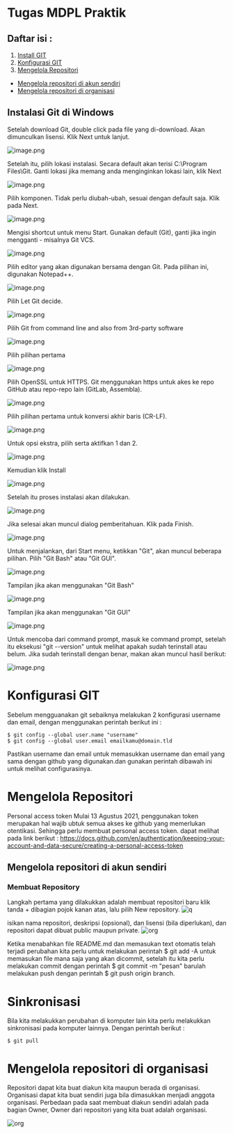 # Tugas MDPL Praktik
<h2> Daftar isi : </h2>


1. [Install GIT](https://github.com/erwinstw/erwinstw-01-git-github#-instalasi-git-di-windows)
2. [Konfigurasi GIT]()
3. [Mengelola Repositori]()
* [Mengelola repositori di akun sendiri]()
* [Mengelola repositori di organisasi]()

<h2> Instalasi Git di Windows</h2>

Setelah download Git, double click pada file yang di-download. Akan dimunculkan lisensi. Klik Next untuk lanjut.

![image.png](img/1.png)

Setelah itu, pilih lokasi instalasi. Secara default akan terisi C:\Program Files\Git. Ganti lokasi jika memang anda menginginkan lokasi lain, klik Next

![image.png](img/tambahan.jpg)

Pilih komponen. Tidak perlu diubah-ubah, sesuai dengan default saja. Klik pada Next.

![image.png](img/2.png)

Mengisi shortcut untuk menu Start. Gunakan default (Git), ganti jika ingin mengganti - misalnya Git VCS.

![image.png](img/3.png)

Pilih editor yang akan digunakan bersama dengan Git. Pada pilihan ini, digunakan Notepad++.

![image.png](img/4.png)

Pilih Let Git decide. 

![image.png](img/5.png)

Pilih Git from command line and also from 3rd-party software

![image.png](img/6.png)

Pilih pilihan pertama

![image.png](img/7.png)

Pilih OpenSSL untuk HTTPS. Git menggunakan https untuk akes ke repo GitHub atau repo-repo lain (GitLab, Assembla).

![image.png](img/8.png)

Pilih pilihan pertama untuk konversi akhir baris (CR-LF).

![image.png](img/9.png)

Untuk opsi ekstra, pilih serta aktifkan 1 dan 2.

![image.png](img/10.png)

Kemudian klik Install

![image.png](img/11.png)

Setelah itu proses instalasi akan dilakukan.

![image.png](img/12.png)

Jika selesai akan muncul dialog pemberitahuan. Klik pada Finish.

![image.png](img/13.png)

Untuk menjalankan, dari Start menu, ketikkan "Git", akan muncul beberapa pilihan. Pilih "Git Bash" atau "Git GUI".

![image.png](img/14.png)

Tampilan jika akan menggunakan "Git Bash"

![image.png](img/15.png)

Tampilan jika akan menggunakan "Git GUI"

![image.png](img/16.png)

Untuk mencoba dari command prompt, masuk ke command prompt, setelah itu eksekusi "git --version" untuk melihat apakah sudah terinstall atau belum. Jika sudah terinstall dengan benar, makan akan muncul hasil berikut:

![image.png](img/17.png)

# Konfigurasi GIT

Sebelum mengguanakan git sebaiknya melakukan 2 konfigurasi username dan email, dengan menggunakan perintah berikut ini :


```
$ git config --global user.name "username"
$ git config --global user.email emailkamu@domain.tld
```



Pastikan username dan email untuk memasukkan username dan email yang sama dengan github yang digunakan.dan gunakan perintah dibawah ini untuk melihat configurasinya.

# Mengelola Repositori
Personal access token
Mulai 13 Agustus 2021, penggunakan token merupakan hal wajib ubtuk semua akses ke github yang memerlukan otentikasi. Sehingga perlu membuat personal access token. dapat melihat pada link berikut : https://docs.github.com/en/authentication/keeping-your-account-and-data-secure/creating-a-personal-access-token

## Mengelola repositori di akun sendiri
### Membuat Repository
Langkah pertama yang dilakukkan adalah membuat repositori baru klik tanda + dibagian pojok kanan atas, lalu pilih New repository.
![q](img/c.png)

isikan nama repositori, deskripsi (opsional), dan lisensi (bila diperlukan), dan repositori dapat dibuat public maupun private.
![org](img/organisasi.png)

Ketika menabahkan file README.md dan memasukan text otomatis telah terjadi perubahan kita perlu untuk melakukan perintah $ git add -A untuk memasukan file mana saja yang akan dicommit, setelah itu kita perlu melakukan commit dengan perintah $ git commit -m "pesan" barulah melakukan push dengan perintah $ git push origin branch.



# Sinkronisasi
Bila kita melakukkan perubahan di komputer lain kita perlu melakukkan sinkronisasi pada komputer lainnya. Dengan perintah berikut :
```
$ git pull
```


# Mengelola repositori di organisasi

Repositori dapat kita buat diakun kita maupun berada di organisasi. Organisasi dapat kita buat sendiri juga bila dimasukkan menjadi anggota organisasi. Perbedaan pada saat membuat diakun sendiri adalah pada bagian Owner, Owner dari repositori yang kita buat adalah organisasi.

![org](img/organisasi.png)
